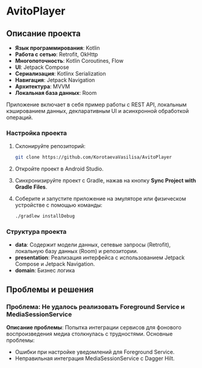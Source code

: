 ﻿# AvitoPlayer

## Описание проекта
- **Язык программирования**: Kotlin
- **Работа с сетью**: Retrofit, OkHttp
- **Многопоточность**: Kotlin Coroutines, Flow
- **UI**: Jetpack Compose
- **Сериализация**: Kotlinx Serialization
- **Навигация**: Jetpack Navigation
- **Архитектура**: MVVM
- **Локальная база данных**: Room

Приложение включает в себя пример работы с REST API, локальным кэшированием данных, декларативным UI и асинхронной обработкой операций.

### Настройка проекта

1. Склонируйте репозиторий:

   ```bash
   git clone https://github.com/KorotaevaVasilisa/AvitoPlayer
   ```
2. Откройте проект в Android Studio.
3. Синхронизируйте проект с Gradle, нажав на кнопку **Sync Project with Gradle Files**.
4. Соберите и запустите приложение на эмуляторе или физическом устройстве с помощью команды:

   ```bash
   ./gradlew installDebug
   ```

### Структура проекта

- **data**: Содержит модели данных, сетевые запросы (Retrofit), локальную базу данных (Room) и репозитории.
- **presentation**: Реализация интерфейса с использованием Jetpack Compose и Jetpack Navigation.
- **domain**: Бизнес логика

## Проблемы и решения

### Проблема: Не удалось реализовать Foreground Service и MediaSessionService

**Описание проблемы**: Попытка интеграции сервисов для фонового воспроизведения медиа столкнулась с трудностями. Основные проблемы:

- Ошибки при настройке уведомлений для Foreground Service.
- Неправильная интеграция MediaSessionService с Dagger Hilt.
